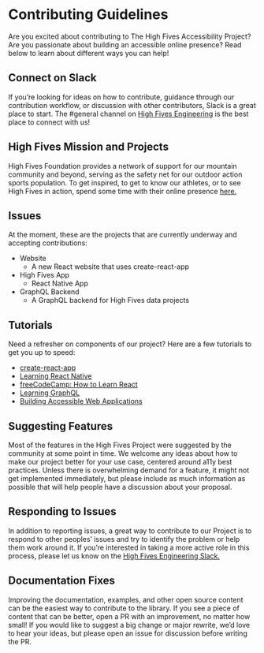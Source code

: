 # Contributing Guidelines

Are you excited about contributing to The High Fives Accessibility Project? Are you passionate about building an accessible online presence?  Read below to learn about different ways you can help!

## Connect on Slack
If you’re looking for ideas on how to contribute, guidance through our contribution workflow, or discussion with other contributors, Slack is a great place to start. The #general channel on [High Fives Engineering](https://join.slack.com/t/highfivesengineering/shared_invite/enQtNDE2ODUxNjMwNjEzLTM1NjA4Mjc3NDYxOGNkM2UwMmVhYmQ4MWFhMWI0ZTc1MGY4NWQzYjAxNWE1NDAyNGNlMTRlMTA4ZmY0NTYzYzY) is the best place to connect with us!

## High Fives Mission and Projects
High Fives Foundation provides a network of support for our mountain community and beyond, serving as the safety net for our outdoor action sports population. To get inspired, to get to know our athletes, or to see High Fives in action, spend some time with their online presence [here.](https://highfivesfoundation.org/) 

## Issues
At the moment, these are the projects that are currently underway and accepting contributions:

  * Website
    * A new React website that uses create-react-app
* High Fives App
    * React Native App
* GraphQL Backend
    * A GraphQL backend for High Fives data projects

## Tutorials
Need a refresher on components of our project? Here are a few tutorials to get you up to speed:
* [create-react-app](https://egghead.io/lessons/react-use-create-react-app-to-setup-a-simple-react-app)
* [Learning React Native](https://www.lynda.com/React-js-tutorials/Learning-React-Native/577374-2.html?srchtrk=index%3a1%0alinktypeid%3a2%0aq%3areact%0apage%3a2%0as%3arelevance%0asa%3atrue%0aproducttypeid%3a2)
* [freeCodeCamp: How to Learn React](https://medium.freecodecamp.org/learning-react-roadmap-from-scratch-to-advanced-bff7735531b6)
* [Learning GraphQL](https://www.linkedin.com/learning/learning-graphql)
* [Building Accessible Web Applications](https://egghead.io/courses/start-building-accessible-web-applications-today)

## Suggesting Features
Most of the features in the High Fives Project were suggested by the community at some point in time. We welcome any ideas about how to make our project better for your use case, centered around a11y best practices. Unless there is overwhelming demand for a feature, it might not get implemented immediately, but please include as much information as possible that will help people have a discussion about your proposal. 
 
## Responding to Issues
In addition to reporting issues, a great way to contribute to our Project is to respond to other peoples’ issues and try to identify the problem or help them work around it. If you’re interested in taking a more active role in this process, please let us know on the [High Fives Engineering Slack.](https://join.slack.com/t/highfivesengineering/shared_invite/enQtNDE2ODUxNjMwNjEzLTM1NjA4Mjc3NDYxOGNkM2UwMmVhYmQ4MWFhMWI0ZTc1MGY4NWQzYjAxNWE1NDAyNGNlMTRlMTA4ZmY0NTYzYzY)

## Documentation Fixes
Improving the documentation, examples, and other open source content can be the easiest way to contribute to the library. If you see a piece of content that can be better, open a PR with an improvement, no matter how small! If you would like to suggest a big change or major rewrite, we’d love to hear your ideas, but please open an issue for discussion before writing the PR.

